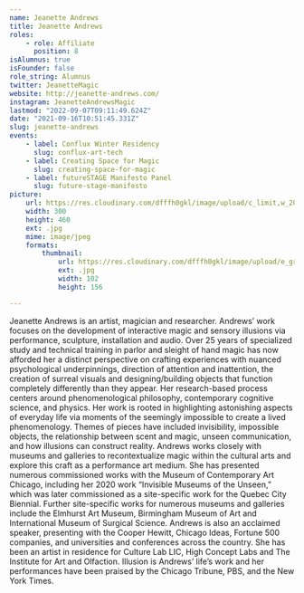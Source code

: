 ```yaml
---
name: Jeanette Andrews
title: Jeanette Andrews
roles:
    - role: Affiliate
      position: 8
isAlumnus: true
isFounder: false
role_string: Alumnus
twitter: JeanetteMagic
website: http://jeanette-andrews.com/
instagram: JeanetteAndrewsMagic
lastmod: "2022-09-07T09:11:49.624Z"
date: "2021-09-16T10:51:45.331Z"
slug: jeanette-andrews
events:
    - label: Conflux Winter Residency
      slug: conflux-art-tech
    - label: Creating Space for Magic
      slug: creating-space-for-magic
    - label: futureSTAGE Manifesto Panel
      slug: future-stage-manifesto
picture:
    url: https://res.cloudinary.com/dfffh0gkl/image/upload/c_limit,w_2000,h_2000/e_grayscale/v1634898362/jeanette_5e34f05496.jpg
    width: 300
    height: 460
    ext: .jpg
    mime: image/jpeg
    formats:
        thumbnail:
            url: https://res.cloudinary.com/dfffh0gkl/image/upload/e_grayscale/v1634898362/thumbnail_jeanette_5e34f05496.jpg
            ext: .jpg
            width: 102
            height: 156

---
```

Jeanette Andrews is an artist, magician and researcher. Andrews’ work focuses on the development of interactive magic and sensory illusions via performance, sculpture, installation and audio. Over 25 years of specialized study and technical training in parlor and sleight of hand magic has now afforded her a distinct perspective on crafting experiences with nuanced psychological underpinnings, direction of attention and inattention, the creation of surreal visuals and designing/building objects that function completely differently than they appear. Her research-based process centers around phenomenological philosophy, contemporary cognitive science, and physics. Her work is rooted in highlighting astonishing aspects of everyday life via moments of the seemingly impossible to create a lived phenomenology. Themes of pieces have included invisibility, impossible objects, the relationship between scent and magic, unseen communication, and how illusions can construct reality. Andrews works closely with museums and galleries to recontextualize magic within the cultural arts and explore this craft as a performance art medium. She has presented numerous commissioned works with the Museum of Contemporary Art Chicago, including her 2020 work “Invisible Museums of the Unseen,” which was later commissioned as a site-specific work for the Quebec City Biennial. Further site-specific works for numerous museums and galleries include the Elmhurst Art Museum, Birmingham Museum of Art and International Museum of Surgical Science. Andrews is also an acclaimed speaker, presenting with the Cooper Hewitt, Chicago Ideas, Fortune 500 companies, and universities and conferences across the country. She has been an artist in residence for Culture Lab LIC, High Concept Labs and The Institute for Art and Olfaction. Illusion is Andrews’ life’s work and her performances have been praised by the Chicago Tribune, PBS, and the New York Times.
